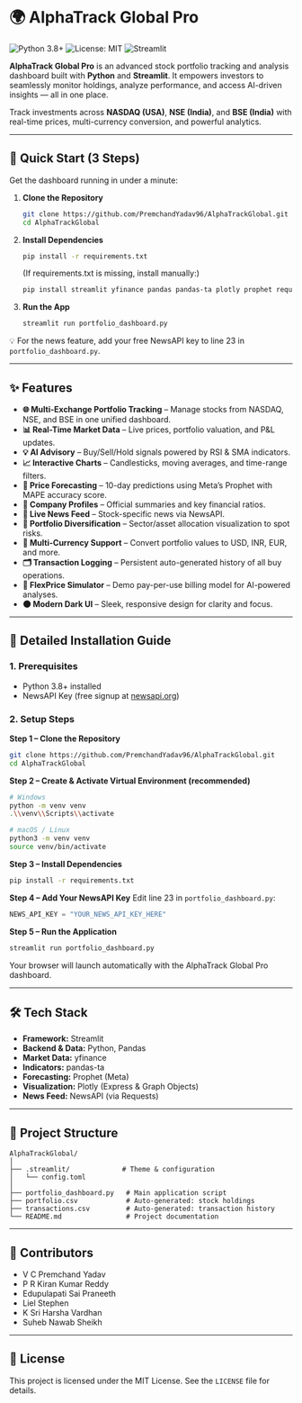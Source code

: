 # 🌍 AlphaTrack Global Pro

![Python 3.8+](https://img.shields.io/badge/Python-3.8%2B-blue) ![License: MIT](https://img.shields.io/badge/License-MIT-yellow.svg) ![Streamlit](https://img.shields.io/badge/Streamlit-dashboard-FF4B4B)

**AlphaTrack Global Pro** is an advanced stock portfolio tracking and analysis dashboard built with **Python** and **Streamlit**.
It empowers investors to seamlessly monitor holdings, analyze performance, and access AI-driven insights — all in one place.

Track investments across **NASDAQ (USA)**, **NSE (India)**, and **BSE (India)** with real-time prices, multi-currency conversion, and powerful analytics.

---

## 🚀 Quick Start (3 Steps)

Get the dashboard running in under a minute:

1. **Clone the Repository**
   ```bash
   git clone https://github.com/PremchandYadav96/AlphaTrackGlobal.git
   cd AlphaTrackGlobal
   ```

2. **Install Dependencies**
   ```bash
   pip install -r requirements.txt
   ```

   (If requirements.txt is missing, install manually:)
   ```bash
   pip install streamlit yfinance pandas pandas-ta plotly prophet requests
   ```

3. **Run the App**
   ```bash
   streamlit run portfolio_dashboard.py
   ```

💡 For the news feature, add your free NewsAPI key to line 23 in `portfolio_dashboard.py`.

---

## ✨ Features

- **🌐 Multi-Exchange Portfolio Tracking** – Manage stocks from NASDAQ, NSE, and BSE in one unified dashboard.
- **📊 Real-Time Market Data** – Live prices, portfolio valuation, and P&L updates.
- **💡 AI Advisory** – Buy/Sell/Hold signals powered by RSI & SMA indicators.
- **📈 Interactive Charts** – Candlesticks, moving averages, and time-range filters.
- **🔮 Price Forecasting** – 10-day predictions using Meta’s Prophet with MAPE accuracy score.
- **🏢 Company Profiles** – Official summaries and key financial ratios.
- **📰 Live News Feed** – Stock-specific news via NewsAPI.
- **📌 Portfolio Diversification** – Sector/asset allocation visualization to spot risks.
- **💱 Multi-Currency Support** – Convert portfolio values to USD, INR, EUR, and more.
- **🗂 Transaction Logging** – Persistent auto-generated history of all buy operations.
- **🧮 FlexPrice Simulator** – Demo pay-per-use billing model for AI-powered analyses.
- **🌑 Modern Dark UI** – Sleek, responsive design for clarity and focus.

---

## 🔧 Detailed Installation Guide

### 1. Prerequisites

- Python 3.8+ installed
- NewsAPI Key (free signup at [newsapi.org](https://newsapi.org))

### 2. Setup Steps

**Step 1 – Clone the Repository**
```bash
git clone https://github.com/PremchandYadav96/AlphaTrackGlobal.git
cd AlphaTrackGlobal
```

**Step 2 – Create & Activate Virtual Environment (recommended)**
```bash
# Windows
python -m venv venv
.\\venv\\Scripts\\activate

# macOS / Linux
python3 -m venv venv
source venv/bin/activate
```

**Step 3 – Install Dependencies**
```bash
pip install -r requirements.txt
```

**Step 4 – Add Your NewsAPI Key**
Edit line 23 in `portfolio_dashboard.py`:
```python
NEWS_API_KEY = "YOUR_NEWS_API_KEY_HERE"
```

**Step 5 – Run the Application**
```bash
streamlit run portfolio_dashboard.py
```
Your browser will launch automatically with the AlphaTrack Global Pro dashboard.

---

## 🛠 Tech Stack

- **Framework:** Streamlit
- **Backend & Data:** Python, Pandas
- **Market Data:** yfinance
- **Indicators:** pandas-ta
- **Forecasting:** Prophet (Meta)
- **Visualization:** Plotly (Express & Graph Objects)
- **News Feed:** NewsAPI (via Requests)

---

## 📂 Project Structure

```
AlphaTrackGlobal/
│
├── .streamlit/             # Theme & configuration
│   └── config.toml
│
├── portfolio_dashboard.py   # Main application script
├── portfolio.csv            # Auto-generated: stock holdings
├── transactions.csv         # Auto-generated: transaction history
└── README.md                # Project documentation
```

---

## 👥 Contributors

- V C Premchand Yadav
- P R Kiran Kumar Reddy
- Edupulapati Sai Praneeth
- Liel Stephen
- K Sri Harsha Vardhan
- Suheb Nawab Sheikh

---

## 📄 License

This project is licensed under the MIT License. See the `LICENSE` file for details.
